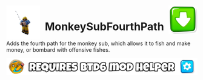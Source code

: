 <a href="https://github.com/MrGoopyDrawers/MonkeySubFourthPath/releases/download/1.0.0/MonkeySubFourthPath.dll">
    <img align="left" alt="Icon" height="90" src="Icon.png">
    <img align="right" alt="Download" height="75" src="https://raw.githubusercontent.com/gurrenm3/BTD-Mod-Helper/master/BloonsTD6%20Mod%20Helper/Resources/DownloadBtn.png">
</a>

<h1 align="center">MonkeySubFourthPath</h1>

Adds the fourth path for the monkey sub, which allows it to fish and make money, or bombard with offensive fishes.

[![Requires BTD6 Mod Helper](https://raw.githubusercontent.com/gurrenm3/BTD-Mod-Helper/master/banner.png)](https://github.com/gurrenm3/BTD-Mod-Helper#readme)
